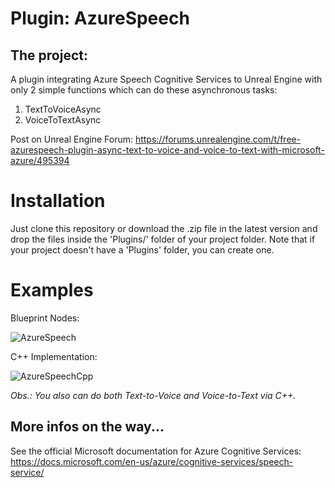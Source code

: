 # Plugin: AzureSpeech
## The project:

A plugin integrating Azure Speech Cognitive Services to Unreal Engine with only 2 simple functions which can do these asynchronous tasks: 
1. TextToVoiceAsync
2. VoiceToTextAsync

Post on Unreal Engine Forum: https://forums.unrealengine.com/t/free-azurespeech-plugin-async-text-to-voice-and-voice-to-text-with-microsoft-azure/495394

# Installation
Just clone this repository or download the .zip file in the latest version and drop the files inside the 'Plugins/' folder of your project folder.
Note that if your project doesn't have a 'Plugins' folder, you can create one.

# Examples
Blueprint Nodes:

![AzureSpeech](https://user-images.githubusercontent.com/77353979/152875920-5de0b597-e9a7-4a06-99b6-9d8284df9e07.png)

C++ Implementation:

![AzureSpeechCpp](https://user-images.githubusercontent.com/77353979/152876010-a0a2c8bf-f038-4c81-8505-ea19e0540444.png)

_Obs.: You also can do both Text-to-Voice and Voice-to-Text via C++._

## More infos on the way...

See the official Microsoft documentation for Azure Cognitive Services: https://docs.microsoft.com/en-us/azure/cognitive-services/speech-service/
